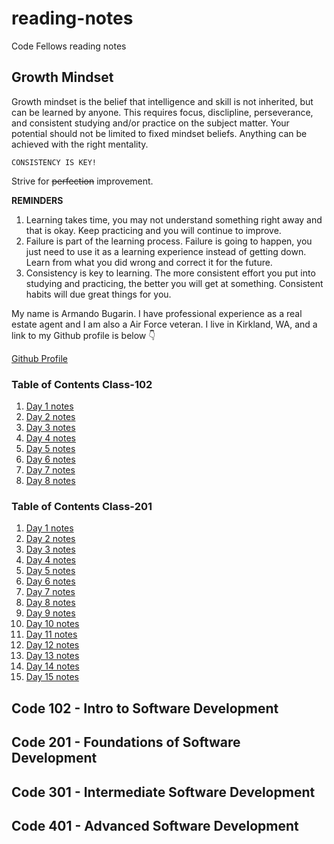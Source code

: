 # reading-notes
Code Fellows reading notes

## Growth Mindset
Growth mindset is the belief that intelligence and skill is not inherited, but can be learned by anyone. This requires focus, disclipline, perseverance, and consistent studying and/or practice on the subject matter. Your potential should not be limited to fixed mindset beliefs. Anything can be achieved with the right mentality.

`CONSISTENCY IS KEY!`

Strive for ~~perfection~~ improvement.

**REMINDERS**

1. Learning takes time, you may not understand something right away and that is okay. Keep practicing and you will continue to improve.
2. Failure is part of the learning process. Failure is going to happen, you just need to use it as a learning experience instead of getting down. Learn from what you did wrong and correct it for the future.
3. Consistency is key to learning. The more consistent effort you put into studying and practicing, the better you will get at something. Consistent habits will due great things for you.

My name is Armando Bugarin. I have professional experience as a real estate agent and I am also a Air Force veteran. I live in Kirkland, WA, and a link to my Github profile is below 👇

[Github Profile](https://github.com/armando-bugarin)

### Table of Contents Class-102

1. [Day 1 notes](./class-102/102-day1-notes.md)
2. [Day 2 notes](./class-102/102-day2-notes.md)
3. [Day 3 notes](./class-102/102-day3-notes.md)
4. [Day 4 notes](./class-102/102-day4-notes.md)
5. [Day 5 notes](./class-102/102-day5-notes.md)
6. [Day 6 notes](./class-102/102-day6-notes.md)
7. [Day 7 notes](./class-102/102-day7-notes.md)
8. [Day 8 notes](./class-102/102-day8-notes.md)

### Table of Contents Class-201

1. [Day 1 notes](./class-201/201-day1-notes.md)
2. [Day 2 notes](./class-201/201-day2-notes.md)
3. [Day 3 notes](./class-201/201-day3-notes.md)
4. [Day 4 notes](./class-201/201-day4-notes.md)
5. [Day 5 notes](./class-201/201-day5-notes.md)
6. [Day 6 notes](./class-201/201-day6-notes.md)
7. [Day 7 notes](./class-201/201-day7-notes.md)
8. [Day 8 notes](./class-201/201-day8-notes.md)
9. [Day 9 notes](./class-201/201-day9-notes.md)
10. [Day 10 notes](./class-201/201-day10-notes.md)
11. [Day 11 notes](./class-201/201-day11-notes.md)
12. [Day 12 notes](./class-201/201-day11-notes.md)
13. [Day 13 notes](./class-201/201-day13-notes.md)
14. [Day 14 notes](./class-201/201-day14-notes.md)
15. [Day 15 notes](./class-201/201-day15-notes.md)

## Code 102 - Intro to Software Development
## Code 201 - Foundations of Software Development
## Code 301 - Intermediate Software Development
## Code 401 - Advanced Software Development